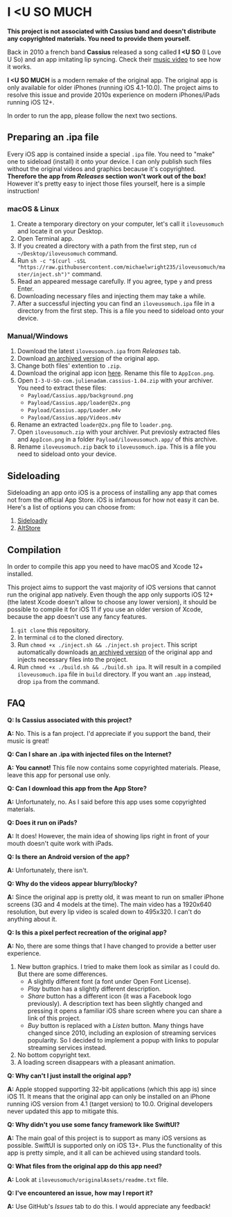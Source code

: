
# I &lt;U SO MUCH

**This project is not associated with Cassius band and doesn't distribute any copyrighted materials. You need to provide them yourself.**

Back in 2010 a french band **Cassius** released a song called **I &lt;U SO** (I Love U So) and an app imitating lip syncing. Check their [music video](https://www.youtube.com/watch?v=NazVKnD-_sQ) to see how it works.

**I &lt;U SO MUCH** is a modern remake of the original app. The original app is only available for older iPhones (running iOS 4.1-10.0). The project aims to resolve this issue and provide 2010s experience on modern iPhones/iPads running iOS 12+.

In order to run the app, please follow the next two sections.

## Preparing an .ipa file

Every iOS app is contained inside a special `.ipa` file. You need to "make" one to sideload (install) it onto your device. I can only publish such files without the original videos and graphics because it's copyrighted. **Therefore the app from *Releases* section won't work out of the box!** However it's pretty easy to inject those files yourself, here is a simple instruction!

### macOS & Linux

1. Create a temporary directory on your computer, let's call it `iloveusomuch` and locate it on your Desktop.
2. Open Terminal app.
3. If you created a directory with a path from the first step, run `cd ~/Desktop/iloveusomuch` command.
4. Run `sh -c "$(curl -sSL "https://raw.githubusercontent.com/michaelwright235/iloveusomuch/master/inject.sh")"` command.
5. Read an appeared message carefully. If you agree, type `y` and press Enter.
6. Downloading necessary files and injecting them may take a while.
7. After a successful injecting you can find an `iloveusomuch.ipa` file in a directory from the first step. This is a file you need to sideload onto your device.

### Manual/Windows

1. Download the latest `iloveusomuch.ipa` from *Releases* tab.
2. Download [an archived version](https://archive.org/download/i-3-u-so-com.julienadam.cassius-1.04/I-3-U-SO-com.julienadam.cassius-1.04.ipa) of the original app.
3. Change both files' extention to `.zip`.
4. Download the original app icon [here](https://web.archive.org/web/20240111215624if_/https://is4-ssl.mzstatic.com/image/thumb/Purple/2b/df/56/mzi.rptjtlhi.png/738x0w.png). Rename this file to `AppIcon.png`.
5. Open `I-3-U-SO-com.julienadam.cassius-1.04.zip` with your archiver. You need to extract these files:
   - `Payload/Cassius.app/background.png`
   - `Payload/Cassius.app/loader@2x.png`
   - `Payload/Cassius.app/Loader.m4v`
   - `Payload/Cassius.app/Videos.m4v`
6. Rename an extracted `loader@2x.png` file to `loader.png`.
7. Open `iloveusomuch.zip` with your archiver. Put previosly extracted files and `AppIcon.png` in a folder `Payload/iloveusomuch.app/` of this archive.
8. Rename `iloveusomuch.zip` back to `iloveusomuch.ipa`. This is a file you need to sideload onto your device.

## Sideloading

Sideloading an app onto iOS is a process of installing any app that comes not from the official App Store. iOS is infamous for how not easy it can be. Here's a list of options you can choose from:

1. [Sideloadly](https://sideloadly.io/)
2. [AltStore](https://altstore.io/)

## Compilation

In order to compile this app you need to have macOS and Xcode 12+ installed.

This project aims to support the vast majority of iOS versions that cannot run the original app natively. Even though the app only supports iOS 12+ (the latest Xcode doesn't allow to choose any lower version), it should be possible to compile it for iOS 11 if you use an older version of Xcode, because the app doesn't use any fancy features.

1. `git clone` this repository.
2. In terminal `cd` to the cloned directory.
3. Run `chmod +x ./inject.sh && ./inject.sh project`. This script automatically downloads [an archived version](https://archive.org/details/i-3-u-so-com.julienadam.cassius-1.04) of the original app and injects necessary files into the project.
4. Run `chmod +x ./build.sh && ./build.sh ipa`. It will result in a compiled `iloveusomuch.ipa` file in `build` directory. If you want an `.app` instead, drop `ipa` from the command.

## FAQ

**Q: Is Cassius associated with this project?**

**A:** No. This is a fan project. I'd appreciate if you support the band, their music is great!

**Q: Can I share an .ipa with injected files on the Internet?**

**A:** **You cannot!** This file now contains some copyrighted materials. Please, leave this app for personal use only.

**Q: Can I download this app from the App Store?**

**A:** Unfortunately, no. As I said before this app uses some copyrighted materials.

**Q: Does it run on iPads?**

**A:** It does! However, the main idea of showing lips right in front of your mouth doesn't quite work with iPads.

**Q: Is there an Android version of the app?**

**A:** Unfortunately, there isn't.

**Q: Why do the videos appear blurry/blocky?**

**A:** Since the original app is pretty old, it was meant to run on smaller iPhone screens (3G and 4 models at the time). The main video has a 1920x640 resolution, but every lip video is scaled down to 495x320. I can't do anything about it.

**Q: Is this a pixel perfect recreation of the original app?**

**A:** No, there are some things that I have changed to provide a better user experience.

1. New button graphics. I tried to make them look as similar as I could do. But there are some differences.
   - A slightly different font (a font under Open Font License).
   - *Play* button has a slightly different description.
   - *Share* button has a different icon (it was a Facebook logo previously). A description text has been slightly changed and pressing it opens a familiar iOS share screen where you can share a link of this project.
   - *Buy* button is replaced with a *Listen* button. Many things have changed since 2010, including an explosion of streaming services popularity. So I decided to implement a popup with links to popular streaming services instead.
2. No bottom copyright text.
3. A loading screen disappears with a pleasant animation.

**Q: Why can't I just install the original app?**

**A:** Apple stopped supporting 32-bit applications (which this app is) since iOS 11. It means that the original app can only be installed on an iPhone running iOS version from 4.1 (target version) to 10.0. Original developers never updated this app to mitigate this.

**Q: Why didn't you use some fancy framework like SwiftUI?**

**A:** The main goal of this project is to support as many iOS versions as possible. SwiftUI is supported only on iOS 13+. Plus the functionality of this app is pretty simple, and it all can be achieved using standard tools.

**Q: What files from the original app do this app need?**

**A:** Look at `iloveusomuch/originalAssets/readme.txt` file.

**Q: I've encountered an issue, how may I report it?**

**A:** Use GitHub's *Issues* tab to do this. I would appreciate any feedback!
